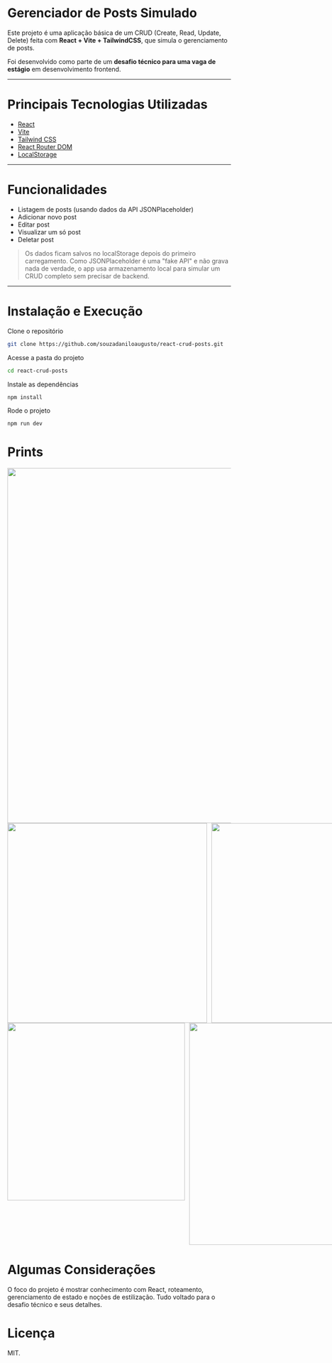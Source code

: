 # Gerenciador de Posts Simulado

Este projeto é uma aplicação básica de um CRUD (Create, Read, Update, Delete) feita com **React + Vite + TailwindCSS**, que simula o gerenciamento de posts.

Foi desenvolvido como parte de um **desafio técnico para uma vaga de estágio** em desenvolvimento frontend.

---

# Principais Tecnologias Utilizadas

- [React](https://reactjs.org/)
- [Vite](https://vitejs.dev/)
- [Tailwind CSS](https://tailwindcss.com/)
- [React Router DOM](https://reactrouter.com/)
- [LocalStorage](https://developer.mozilla.org/pt-BR/docs/Web/API/Window/localStorage)

---

# Funcionalidades

- Listagem de posts (usando dados da API JSONPlaceholder)
- Adicionar novo post
- Editar post
- Visualizar um só post
- Deletar post

> Os dados ficam salvos no localStorage depois do primeiro carregamento. Como JSONPlaceholder é uma "fake API" e não grava nada de verdade, o app usa armazenamento local para simular um CRUD completo sem precisar de backend.

---

# Instalação e Execução


Clone o repositório

```bash
git clone https://github.com/souzadaniloaugusto/react-crud-posts.git
```

Acesse a pasta do projeto

```bash
cd react-crud-posts
```

Instale as dependências

```bash 
npm install
```

Rode o projeto

```bash
npm run dev
```

# Prints

<img src="https://github.com/user-attachments/assets/e485d9c0-e832-431c-a2f9-9f3e9c67f123" width="800" />


<div style="display: flex; gap: 10px;">
  <img src="https://github.com/user-attachments/assets/22d9870a-15e7-4786-9f1b-5d724a765470" width="450" />
  <img src="https://github.com/user-attachments/assets/f630c8ba-02d9-4a6d-9ebb-b1306279eba2" width="450"/>
</div>


<div style="display: flex; gap: 10px;">
  <img src="https://github.com/user-attachments/assets/44342bfe-f125-4c10-8b8a-436e93f5497e" width="400" />
  <img src="https://github.com/user-attachments/assets/634c1e7f-85b8-4dff-a2b8-39c4da33c7ed" width="500" />
</div>

# Algumas Considerações

O foco do projeto é mostrar conhecimento com React, roteamento, gerenciamento de estado e noções de estilização. Tudo voltado para o desafio técnico e seus detalhes.

# Licença

MIT.
